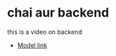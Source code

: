 # chai aur backend
this is a video on backend
- [Model link](https://app.eraser.io/workspace/YtPqZ1VogxGy1jzIDkzj)